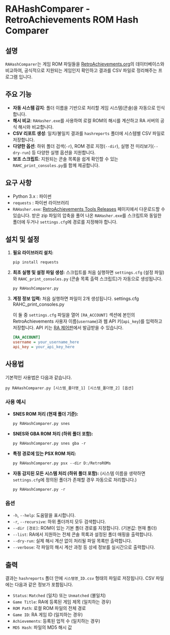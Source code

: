 # RAHashComparer - RetroAchievements ROM Hash Comparer

## 설명

`RAHashComparer`는 게임 ROM 파일들을 [RetroAchievements.org](https://retroachievements.org)의 데이터베이스와 비교하여, 공식적으로 지원되는 게임인지 확인하고 결과를 CSV 파일로 정리해주는 프로그램 입니다.

## 주요 기능

- **자동 시스템 감지**: 폴더 이름을 기반으로 처리할 게임 시스템(콘솔)을 자동으로 인식합니다.
- **해시 비교**: `RAHasher.exe`를 사용하여 로컬 ROM의 해시를 계산하고 RA 서버의 공식 해시와 비교합니다.
- **CSV 리포트 생성**: 일치/불일치 결과를 `hashreports` 폴더에 시스템별 CSV 파일로 저장합니다.
- **다양한 옵션**: 하위 폴더 검색(`-r`), ROM 경로 지정(`--dir`), 실행 전 미리보기(`--dry-run`) 등 다양한 실행 옵션을 지원합니다.
- **보조 스크립트**: 지원되는 콘솔 목록을 쉽게 확인할 수 있는 `RAHC_print_consoles.py`를 함께 제공합니다.

## 요구 사항

- Python 3.x : 파이썬
- `requests` : 파이썬 라이브러리
- `RAHasher.exe`: [RetroAchievements Tools Releases](https://github.com/RetroAchievements/RALibretro/releases) 페이지에서 다운로드할 수 있습니다. 받은 zip 파일의 압축을 풀어 나온 `RAHasher.exe`를 스크립트와 동일한 폴더에 두거나 `settings.cfg`에 경로를 지정해야 합니다.

## 설치 및 설정

1.  **필요 라이브러리 설치:**
    ```shell
    pip install requests
    ```

2.  **최초 실행 및 설정 파일 생성:**
    스크립트를 처음 실행하면 `settings.cfg` (설정 파일)와 `RAHC_print_consoles.py` (콘솔 목록 출력 스크립트)가 자동으로 생성됩니다.
    ```shell
    py RAHashComparer.py
    ```

3.  **계정 정보 입력:**
    처음 실행하면 파일이 2개 생성됩니다.
    settings.cfg
    RAHC_print_consoles.py 
    
    이 둘 중 `settings.cfg` 파일을 열어 `[RA_ACCOUNT]` 섹션에 본인의 RetroAchievements 사용자 이름(`username`)과 웹 API 키(`api_key`)를 입력하고 저장합니다. API 키는 [RA 제어판](https://retroachievements.org/controlpanel.php)에서 발급받을 수 있습니다.

    ```ini
    [RA_ACCOUNT]
    username = your_username_here
    api_key = your_api_key_here
    ```

## 사용법

기본적인 사용법은 다음과 같습니다.

```shell
py RAHashComparer.py [시스템_폴더명_1] [시스템_폴더명_2] [옵션]
```

### 사용 예시

- **SNES ROM 처리 (현재 폴더 기준):**
  ```shell
  py RAHashComparer.py snes
  ```

- **SNES와 GBA ROM 처리 (하위 폴더 포함):**
  ```shell
  py RAHashComparer.py snes gba -r
  ```

- **특정 경로에 있는 PSX ROM 처리:**
  ```shell
  py RAHashComparer.py psx --dir D:/RetroROMs
  ```

- **자동 감지된 모든 시스템 처리 (하위 폴더 포함):**
  (시스템 이름을 생략하면 `settings.cfg`에 정의된 폴더가 존재할 경우 자동으로 처리합니다.)
  ```shell
  py RAHashComparer.py -r
  ```

### 옵션

- `-h`, `--help`: 도움말을 표시합니다.
- `-r`, `--recursive`: 하위 폴더까지 모두 검색합니다.
- `--dir [경로]`: ROM이 있는 기본 폴더 경로를 지정합니다. (기본값: 현재 폴더)
- `--list`: RA에서 지원하는 전체 콘솔 목록과 설정된 폴더 매핑을 출력합니다.
- `--dry-run`: 실제 해시 계산 없이 처리될 파일 목록만 출력합니다.
- `--verbose`: 각 파일의 해시 계산 과정 등 상세 정보를 실시간으로 출력합니다.

## 출력

결과는 `hashreports` 폴더 안에 `시스템명_ID.csv` 형태의 파일로 저장됩니다. CSV 파일에는 다음과 같은 정보가 포함됩니다.

- `Status`: `Matched` (일치) 또는 `Unmatched` (불일치)
- `Game Title`: RA에 등록된 게임 제목 (일치하는 경우)
- `ROM Path`: 로컬 ROM 파일의 전체 경로
- `Game ID`: RA 게임 ID (일치하는 경우)
- `Achievements`: 등록된 업적 수 (일치하는 경우)
- `MD5 Hash`: 파일의 MD5 해시 값
